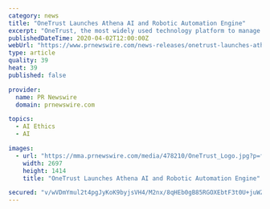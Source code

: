```yaml
---
category: news
title: "OneTrust Launches Athena AI and Robotic Automation Engine"
excerpt: "OneTrust, the most widely used technology platform to manage privacy, security, third-party risk, and trust, today launched OneTrust"
publishedDateTime: 2020-04-02T12:00:00Z
webUrl: "https://www.prnewswire.com/news-releases/onetrust-launches-athena-ai-and-robotic-automation-engine-301033608.html"
type: article
quality: 39
heat: 39
published: false

provider:
  name: PR Newswire
  domain: prnewswire.com

topics:
  - AI Ethics
  - AI

images:
  - url: "https://mma.prnewswire.com/media/478210/OneTrust_Logo.jpg?p=facebook"
    width: 2697
    height: 1414
    title: "OneTrust Launches Athena AI and Robotic Automation Engine"

secured: "v/wVDmYmul2t4pgJyKoK9byjsVH4/M2nx/8qHEb0gB85RGOXEbtF3t0U+juWZsUCbDiYj17/dtZY+aQD29bNPiox/HnaxgAQLzdJ5CfG+pLCZRDQoY/XrfMfPgD/3AXqNueqtxIqb6yh1XFL+mjumX+GEWPx/ahep7tczI9tsrR/Bry45bgJFIHe54nGm9OYwK5kwBGaTNTgfQf3u17szV/+0Jvr7LIwltnhsBI9e4zhjBaVdkB3pKPmC9O/f9yFkR7lreNGinMylN1V7ZXw3sjW0Q90iQUIxWD4x9FzQ7tQXuMQvx9zeZAkZP/IIsPawBgFXxSPXzxhUD1nrYS0fWr+HDG2Qc4X2+14Q2jrtIQNQdYiESkqVGPzYfAmlCob2FGuWHOWh/lep2uxyqeSVN+9nac8bF9HkMVD2S0zFDZGkUJjsNb391h9xExgh06v0SpdH8VKmIg3ZllxIEjSv4CElu2GDXOtAUV3GVdb3Bs=;pCjHBS98QzaD4iLJqd+Bxw=="
---
```


